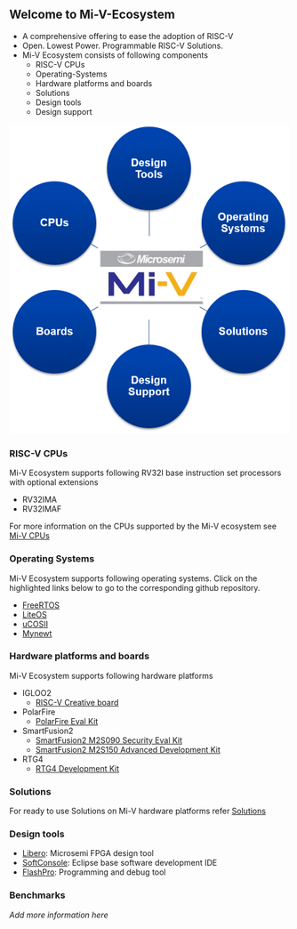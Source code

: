 ## Welcome to Mi-V-Ecosystem
  
- A comprehensive offering to ease the adoption of RISC-V
- Open. Lowest Power. Programmable RISC-V Solutions.
- Mi-V Ecosystem consists of following components
  - RISC-V CPUs
  - Operating-Systems
  - Hardware platforms and boards
  - Solutions
  - Design tools
  - Design support
  
  
![Mi-V EchoSystem](/images/Mi-V_Bubbles.png)
  

### RISC-V CPUs
Mi-V Ecosystem supports following RV32I base instruction set processors with optional extensions
- RV32IMA
- RV32IMAF

For more information on the CPUs supported by the Mi-V ecosystem see [Mi-V CPUs](https://github.com/RISCV-on-Microsemi-FPGA/CPUs)

### Operating Systems

Mi-V Ecosystem supports following operating systems. Click on the highlighted links
below to go to the corresponding github repository.
- [FreeRTOS](https://github.com/RISCV-on-Microsemi-FPGA/FreeRTOS)
- [LiteOS](https://github.com/RISCV-on-Microsemi-FPGA/LiteOS)
- [uCOSII](https://github.com/RISCV-on-Microsemi-FPGA/uCOS)
- [Mynewt](https://github.com/RISCV-on-Microsemi-FPGA/Mynewt)
    
### Hardware platforms and boards

Mi-V Ecosystem supports following hardware platforms
- IGLOO2
  - [RISC-V Creative board](https://github.com/RISCV-on-Microsemi-FPGA/RISC-V-Creative-Board)
- PolarFire
  - [PolarFire Eval Kit](https://github.com/RISCV-on-Microsemi-FPGA/PolarFire-Eval-Kit)
- SmartFusion2
  - [SmartFusion2 M2S090 Security Eval Kit](https://github.com/RISCV-on-Microsemi-FPGA/SmartFusion2-Eval-Kit)
  - [SmartFusion2 M2S150 Advanced Development Kit](https://github.com/RISCV-on-Microsemi-FPGA/SmartFusion2-Advanced-Dev-Kit)
- RTG4
  - [RTG4 Development Kit](https://github.com/RISCV-on-Microsemi-FPGA/RTG4-Development-Kit)
        
### Solutions
For ready to use Solutions on Mi-V hardware platforms refer [Solutions](https://github.com/RISCV-on-Microsemi-FPGA/Solutions)

### Design tools
- [Libero](https://github.com/RISCV-on-Microsemi-FPGA/Libero): Microsemi FPGA design tool
- [SoftConsole](https://github.com/RISCV-on-Microsemi-FPGA/SoftConsole): Eclipse base software development IDE
- [FlashPro](https://github.com/RISCV-on-Microsemi-FPGA/FlashPro): Programming and debug tool

### Benchmarks
_Add more information here_
